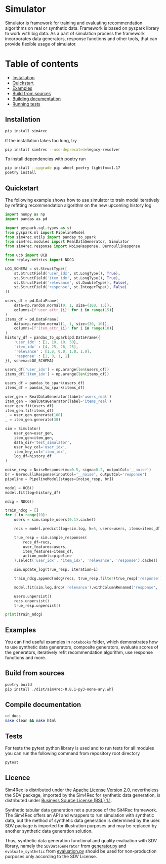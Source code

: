 # Simulator

Simulator is framework for training and evaluating recommendation algorithms on real or synthetic data. Framework is based on pyspark library to work with big data.
As a part of simulation process the framework incorporates data generators, response functions and other tools, that can provide flexible usage of simulator.

# Table of contents

* [Installation](#installation)
* [Quickstart](#quickstart)
* [Examples](#examples)
* [Build from sources](#build-from-sources)
* [Building documentation](#compile-documentation)
* [Running tests](#tests)

## Installation

```bash
pip install sim4rec
```

If the installation takes too long, try
```bash
pip install sim4rec --use-deprecated=legacy-resolver
```

To install dependencies with poetry run

```bash
pip install --upgrade pip wheel poetry lightfm==1.17
poetry install
```

## Quickstart

The following example shows how to use simulator to train model iteratively by refitting recommendation algorithm on the new upcoming history log

```python
import numpy as np
import pandas as pd

import pyspark.sql.types as st
from pyspark.ml import PipelineModel
from sim4rec.utils import pandas_to_spark
from sim4rec.modules import RealDataGenerator, Simulator
from sim4rec.response import NoiseResponse, BernoulliResponse

from ucb import UCB
from replay.metrics import NDCG

LOG_SCHEMA = st.StructType([
    st.StructField('user_idx', st.LongType(), True),
    st.StructField('item_idx', st.LongType(), True),
    st.StructField('relevance', st.DoubleType(), False),
    st.StructField('response', st.IntegerType(), False)
])

users_df = pd.DataFrame(
    data=np.random.normal(0, 1, size=(100, 15)),
    columns=[f'user_attr_{i}' for i in range(15)]
)
items_df = pd.DataFrame(
    data=np.random.normal(1, 1, size=(30, 10)),
    columns=[f'item_attr_{i}' for i in range(10)]
)
history_df = pandas_to_spark(pd.DataFrame({
    'user_idx' : [1, 10, 10, 50],
    'item_idx' : [4, 25, 26, 25],
    'relevance' : [1.0, 0.0, 1.0, 1.0],
    'response' : [1, 0, 1, 1]
}), schema=LOG_SCHEMA)

users_df['user_idx'] = np.arange(len(users_df))
items_df['item_idx'] = np.arange(len(items_df))

users_df = pandas_to_spark(users_df)
items_df = pandas_to_spark(items_df)

user_gen = RealDataGenerator(label='users_real')
item_gen = RealDataGenerator(label='items_real')
user_gen.fit(users_df)
item_gen.fit(items_df)
_ = user_gen.generate(100)
_ = item_gen.generate(30)

sim = Simulator(
    user_gen=user_gen,
    item_gen=item_gen,
    data_dir='test_simulator',
    user_key_col='user_idx',
    item_key_col='item_idx',
    log_df=history_df
)

noise_resp = NoiseResponse(mu=0.5, sigma=0.2, outputCol='__noise')
br = BernoulliResponse(inputCol='__noise', outputCol='response')
pipeline = PipelineModel(stages=[noise_resp, br])

model = UCB()
model.fit(log=history_df)

ndcg = NDCG()

train_ndcg = []
for i in range(10):
    users = sim.sample_users(0.1).cache()

    recs = model.predict(log=sim.log, k=5, users=users, items=items_df, filter_seen_items=True).cache()

    true_resp = sim.sample_responses(
        recs_df=recs,
        user_features=users,
        item_features=items_df,
        action_models=pipeline
    ).select('user_idx', 'item_idx', 'relevance', 'response').cache()

    sim.update_log(true_resp, iteration=i)

    train_ndcg.append(ndcg(recs, true_resp.filter(true_resp['response'] >= 1), 5))

    model.fit(sim.log.drop('relevance').withColumnRenamed('response', 'relevance'))

    users.unpersist()
    recs.unpersist()
    true_resp.unpersist()

print(train_ndcg)

```

## Examples

You can find useful examples in `notebooks` folder, which demonstrates how to use synthetic data generators, composite generators, evaluate scores of the generators, iteratively refit recommendation algorithm, use response functions and more.

## Build from sources

```bash
poetry build
pip install ./dist/sim4rec-0.0.1-py3-none-any.whl
```

## Compile documentation

```bash
cd docs
make clean && make html
```

## Tests

For tests the pytest python library is used and to run tests for all modules you can run the following command from repository root directory

```bash
pytest
```

## Licence
Sim4Rec is distributed under the [Apache License Version 2.0](https://github.com/sb-ai-lab/Sim4Rec/blob/main/LICENSE), 
nevertheless the SDV package, imported by the Sim4Rec for synthetic data generation,
is distributed under [Business Source License (BSL) 1.1](https://github.com/sdv-dev/SDV/blob/master/LICENSE).

Synthetic tabular data generation not a purpose of the Sit4Rec framework. 
The Sim4Rec offers an API and wrappers to run simulation with synthetic data, but the method of synthetic data generation is determined by the user. 
SDV package is imported for illustration purposes and may be replaced by another synthetic data generation solution.  

Thus, synthetic data generation functional and quality evaluation with SDV library, 
namely the `SDVDataGenerator` from [generator.py](sim4rec/modules/generator.py) and `evaluate_synthetic` from [evaluation.py](sim4rec/modules/evaluation.py) 
should be used for non-production purposes only according to the SDV License. 
